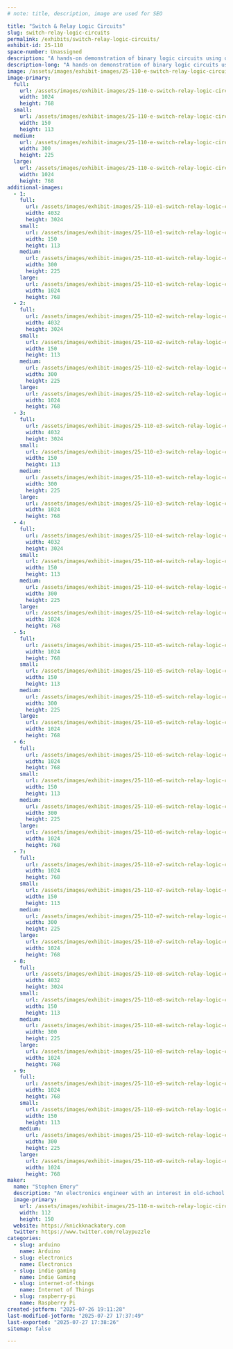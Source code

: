 ```yaml
---
# note: title, description, image are used for SEO

title: "Switch & Relay Logic Circuits"
slug: switch-relay-logic-circuits
permalink: /exhibits/switch-relay-logic-circuits/
exhibit-id: 25-110
space-number: Unassigned
description: "A hands-on demonstration of binary logic circuits using only switches and relays."
description-long: "A hands-on demonstration of binary logic circuits using only switches and relays. Circuits available for attendees to play with include a reconfigurable logic gate, a four-bit adder, a four-bit counter, river-crossing puzzles, and Ring the Bell, an IoT arcade machine based on the Chinese Ring Puzzle. Ring the Bell now has four levels of difficulty: players will be able to solve it by turning on four, five, six, or seven lights."
image: /assets/images/exhibit-images/25-110-e-switch-relay-logic-circuits-emery-adder-inside-1-1024x768-300x225.png
image-primary: 
  full:
    url: /assets/images/exhibit-images/25-110-e-switch-relay-logic-circuits-emery-adder-inside-1-1024x768-full.png
    width: 1024
    height: 768
  small:
    url: /assets/images/exhibit-images/25-110-e-switch-relay-logic-circuits-emery-adder-inside-1-1024x768-150x113.png
    width: 150
    height: 113
  medium:
    url: /assets/images/exhibit-images/25-110-e-switch-relay-logic-circuits-emery-adder-inside-1-1024x768-300x225.png
    width: 300
    height: 225
  large:
    url: /assets/images/exhibit-images/25-110-e-switch-relay-logic-circuits-emery-adder-inside-1-1024x768-1024x768.png
    width: 1024
    height: 768
additional-images: 
  - 1:
    full:
      url: /assets/images/exhibit-images/25-110-e1-switch-relay-logic-circuits-img-1440-full.JPG
      width: 4032
      height: 3024
    small:
      url: /assets/images/exhibit-images/25-110-e1-switch-relay-logic-circuits-img-1440-150x113.JPG
      width: 150
      height: 113
    medium:
      url: /assets/images/exhibit-images/25-110-e1-switch-relay-logic-circuits-img-1440-300x225.JPG
      width: 300
      height: 225
    large:
      url: /assets/images/exhibit-images/25-110-e1-switch-relay-logic-circuits-img-1440-1024x768.JPG
      width: 1024
      height: 768
  - 2:
    full:
      url: /assets/images/exhibit-images/25-110-e2-switch-relay-logic-circuits-img-8483-full.JPG
      width: 4032
      height: 3024
    small:
      url: /assets/images/exhibit-images/25-110-e2-switch-relay-logic-circuits-img-8483-150x113.JPG
      width: 150
      height: 113
    medium:
      url: /assets/images/exhibit-images/25-110-e2-switch-relay-logic-circuits-img-8483-300x225.JPG
      width: 300
      height: 225
    large:
      url: /assets/images/exhibit-images/25-110-e2-switch-relay-logic-circuits-img-8483-1024x768.JPG
      width: 1024
      height: 768
  - 3:
    full:
      url: /assets/images/exhibit-images/25-110-e3-switch-relay-logic-circuits-img-9076-full.JPG
      width: 4032
      height: 3024
    small:
      url: /assets/images/exhibit-images/25-110-e3-switch-relay-logic-circuits-img-9076-150x113.JPG
      width: 150
      height: 113
    medium:
      url: /assets/images/exhibit-images/25-110-e3-switch-relay-logic-circuits-img-9076-300x225.JPG
      width: 300
      height: 225
    large:
      url: /assets/images/exhibit-images/25-110-e3-switch-relay-logic-circuits-img-9076-1024x768.JPG
      width: 1024
      height: 768
  - 4:
    full:
      url: /assets/images/exhibit-images/25-110-e4-switch-relay-logic-circuits-relaylogicgate-full.jpg
      width: 4032
      height: 3024
    small:
      url: /assets/images/exhibit-images/25-110-e4-switch-relay-logic-circuits-relaylogicgate-150x113.jpg
      width: 150
      height: 113
    medium:
      url: /assets/images/exhibit-images/25-110-e4-switch-relay-logic-circuits-relaylogicgate-300x225.jpg
      width: 300
      height: 225
    large:
      url: /assets/images/exhibit-images/25-110-e4-switch-relay-logic-circuits-relaylogicgate-1024x768.jpg
      width: 1024
      height: 768
  - 5:
    full:
      url: /assets/images/exhibit-images/25-110-e5-switch-relay-logic-circuits-river-crossing-internal-1-1024x768-full.png
      width: 1024
      height: 768
    small:
      url: /assets/images/exhibit-images/25-110-e5-switch-relay-logic-circuits-river-crossing-internal-1-1024x768-150x113.png
      width: 150
      height: 113
    medium:
      url: /assets/images/exhibit-images/25-110-e5-switch-relay-logic-circuits-river-crossing-internal-1-1024x768-300x225.png
      width: 300
      height: 225
    large:
      url: /assets/images/exhibit-images/25-110-e5-switch-relay-logic-circuits-river-crossing-internal-1-1024x768-1024x768.png
      width: 1024
      height: 768
  - 6:
    full:
      url: /assets/images/exhibit-images/25-110-e6-switch-relay-logic-circuits-river-crossing-puzzles-3-1024x768-full.png
      width: 1024
      height: 768
    small:
      url: /assets/images/exhibit-images/25-110-e6-switch-relay-logic-circuits-river-crossing-puzzles-3-1024x768-150x113.png
      width: 150
      height: 113
    medium:
      url: /assets/images/exhibit-images/25-110-e6-switch-relay-logic-circuits-river-crossing-puzzles-3-1024x768-300x225.png
      width: 300
      height: 225
    large:
      url: /assets/images/exhibit-images/25-110-e6-switch-relay-logic-circuits-river-crossing-puzzles-3-1024x768-1024x768.png
      width: 1024
      height: 768
  - 7:
    full:
      url: /assets/images/exhibit-images/25-110-e7-switch-relay-logic-circuits-rtb-2018-full-1024x768-full.png
      width: 1024
      height: 768
    small:
      url: /assets/images/exhibit-images/25-110-e7-switch-relay-logic-circuits-rtb-2018-full-1024x768-150x113.png
      width: 150
      height: 113
    medium:
      url: /assets/images/exhibit-images/25-110-e7-switch-relay-logic-circuits-rtb-2018-full-1024x768-300x225.png
      width: 300
      height: 225
    large:
      url: /assets/images/exhibit-images/25-110-e7-switch-relay-logic-circuits-rtb-2018-full-1024x768-1024x768.png
      width: 1024
      height: 768
  - 8:
    full:
      url: /assets/images/exhibit-images/25-110-e8-switch-relay-logic-circuits-img-9078-full.JPG
      width: 4032
      height: 3024
    small:
      url: /assets/images/exhibit-images/25-110-e8-switch-relay-logic-circuits-img-9078-150x113.JPG
      width: 150
      height: 113
    medium:
      url: /assets/images/exhibit-images/25-110-e8-switch-relay-logic-circuits-img-9078-300x225.JPG
      width: 300
      height: 225
    large:
      url: /assets/images/exhibit-images/25-110-e8-switch-relay-logic-circuits-img-9078-1024x768.JPG
      width: 1024
      height: 768
  - 9:
    full:
      url: /assets/images/exhibit-images/25-110-e9-switch-relay-logic-circuits-emery-adder-front-2-1024x768-full.png
      width: 1024
      height: 768
    small:
      url: /assets/images/exhibit-images/25-110-e9-switch-relay-logic-circuits-emery-adder-front-2-1024x768-150x113.png
      width: 150
      height: 113
    medium:
      url: /assets/images/exhibit-images/25-110-e9-switch-relay-logic-circuits-emery-adder-front-2-1024x768-300x225.png
      width: 300
      height: 225
    large:
      url: /assets/images/exhibit-images/25-110-e9-switch-relay-logic-circuits-emery-adder-front-2-1024x768-1024x768.png
      width: 1024
      height: 768
maker: 
  name: "Stephen Emery"
  description: "An electronics engineer with an interest in old-school switching logic."
  image-primary:
    url: /assets/images/exhibit-images/25-110-m-switch-relay-logic-circuits-profile-pic-small-225x300-112x150.jpg
    width: 112
    height: 150
  website: https://knickknackatory.com
  twitter: https://www.twitter.com/relaypuzzle
categories: 
  - slug: arduino
    name: Arduino
  - slug: electronics
    name: Electronics
  - slug: indie-gaming
    name: Indie Gaming
  - slug: internet-of-things
    name: Internet of Things
  - slug: raspberry-pi
    name: Raspberry Pi
created-jotform: "2025-07-26 19:11:28"
last-modified-jotform: "2025-07-27 17:37:49"
last-exported: "2025-07-27 17:38:26"
sitemap: false

---
```

